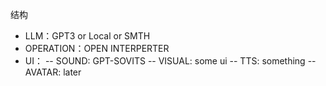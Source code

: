 结构
- LLM：GPT3 or Local or SMTH
- OPERATION：OPEN INTERPERTER
- UI：
  -- SOUND: GPT-SOVITS
  -- VISUAL: some ui 
  -- TTS: something
  -- AVATAR: later

